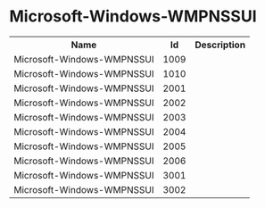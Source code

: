 # Microsoft-Windows-WMPNSSUI

<table>
<colgroup><col/><col/><col/></colgroup>
<tr><th>Name</th><th>Id</th><th>Description</th></tr>
<tr><td>Microsoft-Windows-WMPNSSUI</td><td>1009</td><td></td></tr>
<tr><td>Microsoft-Windows-WMPNSSUI</td><td>1010</td><td></td></tr>
<tr><td>Microsoft-Windows-WMPNSSUI</td><td>2001</td><td></td></tr>
<tr><td>Microsoft-Windows-WMPNSSUI</td><td>2002</td><td></td></tr>
<tr><td>Microsoft-Windows-WMPNSSUI</td><td>2003</td><td></td></tr>
<tr><td>Microsoft-Windows-WMPNSSUI</td><td>2004</td><td></td></tr>
<tr><td>Microsoft-Windows-WMPNSSUI</td><td>2005</td><td></td></tr>
<tr><td>Microsoft-Windows-WMPNSSUI</td><td>2006</td><td></td></tr>
<tr><td>Microsoft-Windows-WMPNSSUI</td><td>3001</td><td></td></tr>
<tr><td>Microsoft-Windows-WMPNSSUI</td><td>3002</td><td></td></tr>
</table>
